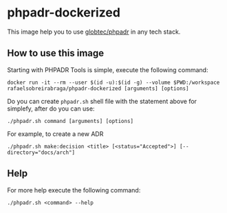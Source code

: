 # phpadr-dockerized

This image help you to use [globtec/phpadr](https://github.com/globtec/phpadr) in any tech stack.

## How to use this image

Starting with PHPADR Tools is simple, execute the following command:
```
docker run -it --rm --user $(id -u):$(id -g) --volume $PWD:/workspace rafaelsobreirabraga/phpadr-dockerized [arguments] [options]
```

Do you can create `phpadr.sh` shell file with the statement above for simplefy, after do you can use:
```
./phpadr.sh command [arguments] [options]
```

For example, to create a new ADR 
```
./phpadr.sh make:decision <title> [<status="Accepted">] [--directory="docs/arch"]
```

## Help

For more help execute the following command:
```
./phpadr.sh <command> --help
```